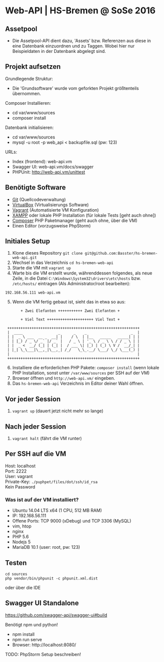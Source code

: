 # Web-API | HS-Bremen @ SoSe 2016 

## Assetpool

- Die Assetpool-API dient dazu, 'Assets' bzw. Referenzen aus diese in eine Datenbank einzuordnen und zu Taggen. Wobei hier nur Beispieldaten in der Datenbank abgelegt sind.

## Projekt aufsetzen

Grundlegende Struktur:
- Die 'Grundsoftware' wurde vom geforkten Projekt größtenteils übernommen.

Composer Installieren:
- cd var/www/sources
- composer install

Datenbank initialisieren:
- cd var/www/sources
- mysql -u root -p web_api < backupfile.sql
(pw: 123)

URLs:
- Index (frontend): web-api.vm
- Swagger UI: web-api.vm/docs/swagger
- PHPUnit: http://web-api.vm/unittest

## Benötigte Software
- [Git](https://git-scm.com/) (Quellcodeverwaltung)
- [VirtualBox](https://www.virtualbox.org/) (Virtualisierungs Software)
- [Vagrant](https://www.vagrantup.com/) (Automatisierte VM Konfiguration)
- [XAMPP](https://www.apachefriends.org) oder lokale PHP Installation (für lokale Tests [geht auch ohne])
- [Composer](https://getcomposer.org/) PHP Paketmanager (geht auch ohne, über die VM)
- Einen Editor (vorzugsweise PhpStorm)

## Initiales Setup
1. Klone dieses Repository `git clone git@github.com:Basster/hs-bremen-web-api.git`
2. Wechsel in das Verzeichnis `cd hs-bremen-web-api`
3. Starte die VM mit `vagrant up`
4. Warte bis die VM erstellt wurde, währenddessen folgendes, als neue Zeile, in die Datei `C:\Windows\System32\drivers\etc\hosts` bzw. `/etc/hosts/` eintragen (Als Administrator/root bearbeiten):  
```
192.168.56.111 web-api.vm
```
5. Wenn die VM fertig gebaut ist, sieht das in etwa so aus:  
```
       + Zwei Elefanten +++++++++++ Zwei Elefanten +
       
       + Viel Text +++++++++++++++++++++ Viel Text +
       
 ++++++++++++++++++++++++++++++++++++++++++++++++++++++++++++
 |  ____                _      _    _                    _  |
 | |  _ \ ___  __ _  __| |    / \  | |__   _____   _____| | |
 | | |_) / _ \/ _` |/ _` |   / _ \ | '_ \ / _ \ \ / / _ \ | |
 | |  _ <  __/ (_| | (_| |  / ___ \| |_) | (_) \ V /  __/_| |
 | |_| \_\___|\__,_|\__,_| /_/   \_\_.__/ \___/ \_/ \___(_) |
 |                                                          |
 ++++++++++++++++++++++++++++++++++++++++++++++++++++++++++++       
```
6. Installiere die erforderlichen PHP Pakete: `composer install` (wenn lokale PHP Installation, sonst unter `/var/www/sources` per SSH auf der VM)
7. Browser öffnen und `http://web-api.vm/` eingeben.
8. Das `hs-bremen-web-api` Verzeichnis im Editor deiner Wahl öffnen.

## Vor jeder Session
1. `vagrant up` (dauert jetzt nicht mehr so lange)

## Nach jeder Session
1. `vagrant halt` (fährt die VM runter)

## Per SSH auf die VM
Host: localhost  
Port: 2222  
User: vagrant  
Private-Key: `./puphpet/files/dot/ssh/id_rsa`  
Kein Password

### Was ist auf der VM installiert?
- Ubuntu 14.04 LTS x64 (1 CPU, 512 MB RAM)
- IP: 192.168.56.111
- Offene Ports: TCP 9000 (xDebug) und TCP 3306 (MySQL)
- vim, htop
- nginx
- PHP 5.6
- Nodejs 5
- MariaDB 10.1 (user: root, pw: 123)

## Testen
```
cd sources
php vendor/bin/phpunit -c phpunit.xml.dist
```
oder über die IDE

## Swagger UI Standalone

https://github.com/swagger-api/swagger-ui#build  

Benötigt npm und python! 
 
- npm install
- npm run serve
- Browser: http://localhost:8080/
  
TODO: PhpStorm Setup beschreiben!
